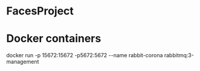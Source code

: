 # FacesProject


# Docker containers
docker run -p 15672:15672 -p5672:5672 --name rabbit-corona rabbitmq:3-management